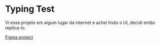 # Typing Test
Vi esse projeto em algum lugar da internet e achei lindo o UI, decidi então replica-lo.

[Figma project](https://www.figma.com/file/KaMZlnwznV6xa83XQ4qRua/typing-test?node-id=0%3A1)  
